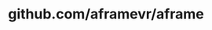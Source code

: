 ---
layout: post
title: github.com/aframevr/aframe
categories: link
tags: [انگلیسی, برنامه‌نویسی]
---